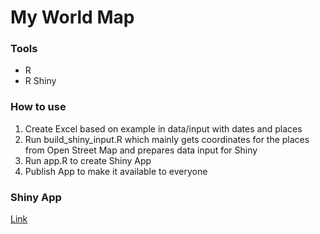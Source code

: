 # My World Map

### Tools
* R
* R Shiny

### How to use
1. Create Excel based on example in data/input with dates and places
2. Run build_shiny_input.R which mainly gets coordinates for the places from Open Street Map and prepares data input for Shiny
3. Run app.R to create Shiny App
4. Publish App to make it available to everyone

### Shiny App
[Link](https://elauckner.shinyapps.io/MyWorldMap/)
